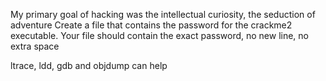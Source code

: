 My primary goal of hacking was the intellectual curiosity, the seduction of adventure Create a file that contains the password for the crackme2 executable. Your file should contain the exact password, no new line, no extra space

ltrace, ldd, gdb and objdump can help

